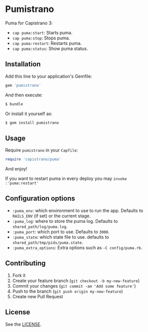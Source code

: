 # Pumistrano

Puma for Capistrano 3:

* `cap puma:start`: Starts puma.
* `cap puma:stop`: Stops puma.
* `cap puma:restart`: Restarts puma.
* `cap puma:status`: Show puma status.

## Installation

Add this line to your application's Gemfile:

```ruby
gem 'pumistrano'
```

And then execute:

```bash
$ bundle
```

Or install it yourself as:

```bash
$ gem install pumistrano
```

## Usage

Require `pumistrano` in your `Capfile`:

```ruby
require 'capistrano/puma'
```

And enjoy!

If you want to restart puma in every deploy you may `invoke :'puma:restart'`

## Configuration options

* `:puma_env`: which environment to use to run the app. Defaults to `RAILS_ENV`
(if set) or the current stage.
* `:puma_log`: where to store the puma log. Defaults to
`shared_path/log/puma.log`.
* `:puma_port`: which port to use. Defaults to `3000`.
* `:puma_state`: which state file to use. defaults to
`shared_path/tmp/pids/puma.state`.
* `:puma_extra_options`: Extra options such as `-C config/puma.rb`.

## Contributing

1. Fork it
2. Create your feature branch (`git checkout -b my-new-feature`)
3. Commit your changes (`git commit -am 'Add some feature'`)
4. Push to the branch (`git push origin my-new-feature`)
5. Create new Pull Request

## License

See the [LICENSE](https://github.com/patriciomacadden/pumistrano/blob/master/LICENSE).
